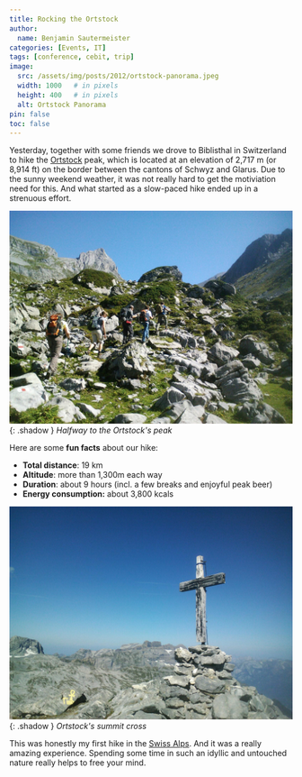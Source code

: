 ```yaml
---
title: Rocking the Ortstock
author:
  name: Benjamin Sautermeister
categories: [Events, IT]
tags: [conference, cebit, trip]
image:
  src: /assets/img/posts/2012/ortstock-panorama.jpeg
  width: 1000   # in pixels
  height: 400   # in pixels
  alt: Ortstock Panorama
pin: false
toc: false
---
```


Yesterday, together with some friends we drove to Biblisthal in Switzerland to hike the
[Ortstock](https://en.wikipedia.org/wiki/Ortstock) peak, which is located at an elevation of 2,717 m (or 8,914 ft)
on the border between the cantons of Schwyz and Glarus. Due to the sunny weekend weather, it was not really hard to get the
motiviation need for this. And what started as a slow-paced hike ended up in a strenuous effort.

![Ortstock hike](/assets/img/posts/2012/ortstock-hike.jpeg){: .shadow }
_Halfway to the Ortstock's peak_

Here are some **fun facts** about our hike:
- **Total distance**: 19 km
- **Altitude**: more than 1,300m each way
- **Duration**: about 9 hours (incl. a few breaks and enjoyful peak beer)
- **Energy consumption:** about 3,800 kcals

![Ortstock summit](/assets/img/posts/2012/ortstock-summit.jpeg){: .shadow }
_Ortstock's summit cross_

This was honestly my first hike in the [Swiss Alps](https://en.wikipedia.org/wiki/Swiss_Alps).
And it was a really amazing experience. Spending some time in such an idyllic and untouched nature
really helps to free your mind.